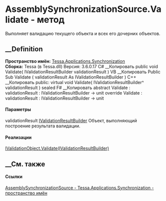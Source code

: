 # AssemblySynchronizationSource.Validate - метод
Выполняет валидацию текущего объекта и всех его дочерних объектов.
##  __Definition
 **Пространство имён:**
[Tessa.Applications.Synchronization](N_Tessa_Applications_Synchronization.htm)  
 **Сборка:** Tessa (в Tessa.dll) Версия: 3.6.0.17
C# __Копировать
     public void Validate(
    	IValidationResultBuilder validationResult
    )
VB __Копировать
     Public Sub Validate ( 
    	validationResult As IValidationResultBuilder
    )
C++ __Копировать
     public:
    virtual void Validate(
    	IValidationResultBuilder^ validationResult
    ) sealed
F# __Копировать
     abstract Validate : 
            validationResult : IValidationResultBuilder -> unit 
    override Validate : 
            validationResult : IValidationResultBuilder -> unit 
#### Параметры
validationResult
[IValidationResultBuilder](T_Tessa_Platform_Validation_IValidationResultBuilder.htm)
    Объект, выполняющий построение результата валидации.
#### Реализации
[IValidationObject.Validate(IValidationResultBuilder)](M_Tessa_Platform_Validation_IValidationObject_Validate.htm)  
##  __См. также
#### Ссылки
[AssemblySynchronizationSource -
](T_Tessa_Applications_Synchronization_AssemblySynchronizationSource.htm)
[Tessa.Applications.Synchronization - пространство
имён](N_Tessa_Applications_Synchronization.htm)
